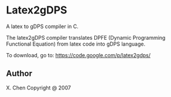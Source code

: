 Latex2gDPS
==========

A latex to gDPS compiler in C.

The latex2gDPS compiler translates DPFE (Dynamic Programming Functional Equation) from latex code into gDPS language.

To download, go to: https://code.google.com/p/latex2gdps/

Author
-----
X. Chen Copyright @ 2007
